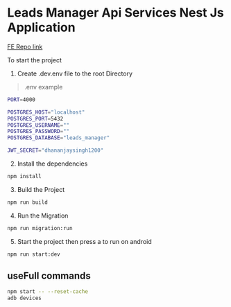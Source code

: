 # Leads Manager Api Services Nest Js Application
[FE Repo link](https://github.com/dhananjaysr26/leads-manager-app)


To start the project
1. Create .dev.env file to the root Directory
>.env example

```bash
PORT=4000

POSTGRES_HOST="localhost"
POSTGRES_PORT=5432
POSTGRES_USERNAME=""
POSTGRES_PASSWORD=""
POSTGRES_DATABASE="leads_manager"

JWT_SECRET="dhananjaysingh1200"
```
2. Install the dependencies
```bash
npm install
```
3. Build the Project
```bash
npm run build
```
4. Run the Migration
```bash
npm run migration:run
```
5. Start the project then press a to run on android
```bash
npm run start:dev
```
## useFull commands
```bash
npm start -- --reset-cache
adb devices
```
